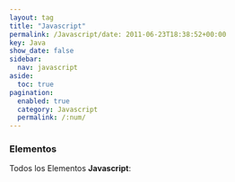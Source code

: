 ```yaml
---
layout: tag
title: "Javascript"
permalink: /Javascript/date: 2011-06-23T18:38:52+00:00
key: Java
show_date: false
sidebar:
  nav: javascript
aside:
  toc: true
pagination: 
  enabled: true
  category: Javascript
  permalink: /:num/    
---
```


<h3>Elementos</h3>
Todos los Elementos <strong>Javascript</strong>: